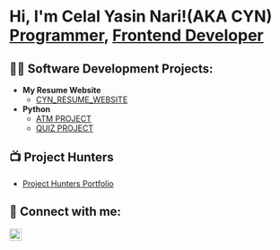 <h1>Hi, I'm Celal Yasin Nari!(AKA CYN) <br/><a href="https://github.com/Cynfinitely">Programmer</a>, <a href="https://www.linkedin.com/in/celal-yasin-nari/">Frontend Developer</a></h1>

<h2>👨‍💻 Software Development Projects:</h2>

- <b>My Resume Website</b>
  - [CYN_RESUME_WEBSITE](https://github.com/Cynfinitely/CYN_RESUME_WEBSITE)
- <b>Python</b>
  - [ATM PROJECT](https://github.com/Cynfinitely/Python/blob/main/Mini%20Projects/ATM.py)
  - [QUIZ PROJECT](https://github.com/Cynfinitely/Python/blob/main/Mini%20Projects/Quiz.py)
<h2>📺 Project Hunters</h2>

- [Project Hunters Portfolio]([https://github.com/Cynfinitely/Project_Hunters_Portfolio](https://github.com/Project-Hunters-Works/Portfolio))

<h2> 🤳 Connect with me:</h2>

[<img align="left" alt="Celal Yasin Nari | LinkedIn" width="22px" src="https://cdn.jsdelivr.net/npm/simple-icons@v3/icons/linkedin.svg" />][linkedin]


[linkedin]: https://www.linkedin.com/in/celal-yasin-nari

<!--
**Cynfinitely/Cynfinitely** is a ✨ _special_ ✨ repository because its `README.md` (this file) appears on your GitHub profile.

Here are some ideas to get you started:

- 🔭 I’m currently working on ...
- 🌱 I’m currently learning ...
- 👯 I’m looking to collaborate on ...
- 🤔 I’m looking for help with ...
- 💬 Ask me about ...
- 📫 How to reach me: ...
- 😄 Pronouns: ...
- ⚡ Fun fact: ...
-->
